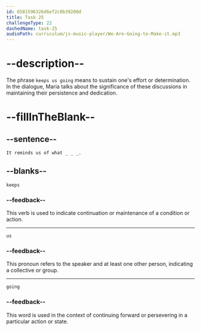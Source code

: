 ```yaml
---
id: 6581596326d6ef2c0b39200d
title: Task 25
challengeType: 22
dashedName: task-25
audioPath: curriculum/js-music-player/We-Are-Going-to-Make-it.mp3
---
```


<!--
AUDIO REFERENCE:
It reminds us of what keeps us going.
-->

# --description--

The phrase `keeps us going` means to sustain one's effort or determination. In the dialogue, Maria talks about the significance of these discussions in maintaining their persistence and dedication.

# --fillInTheBlank--

## --sentence--

`It reminds us of what _ _ _.`

## --blanks--

`keeps`

### --feedback--

This verb is used to indicate continuation or maintenance of a condition or action.

---

`us`

### --feedback--

This pronoun refers to the speaker and at least one other person, indicating a collective or group.

---

`going`

### --feedback--

This word is used in the context of continuing forward or persevering in a particular action or state.

